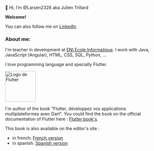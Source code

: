 👋 Hi, I’m @Larsen2328 aka Julien Trillard

__Welcome!__

You can also follow me on [LinkedIn](https://www.linkedin.com/in/julien-trillard-a8866311b/)

### About me:
I'm teacher in development at [ENI Ecole Informatique](https://www.eni-ecole.fr/). I work with Java, JavaScript (Angular), HTML, CSS, SQL, Python, ...

I love programming language and specially Flutter. 

<img src="[https://flutter.dev/assets/images/shared/brand/flutter/logo/flutter-lockup.png](https://docs.flutter.dev/assets/images/shared/brand/flutter/logo/flutter-lockup.png)" alt="Logo de Flutter" width="100"/>

I'm author of the book "Flutter, développez vos applications multiplateformes avec Dart". You could find the book on the official documentation of Flutter here : [Flutter book's](https://flutter.dev/docs/resources/books). 

This book is also available on the editor's site :
- in french: [French version](https://www.editions-eni.fr/livre/flutter-developpez-vos-applications-mobiles-multiplateformes-avec-dart-9782409025273)
- in spanish: [Spanish version](https://www.ediciones-eni.com/libro/flutter-desarrolle-sus-aplicaciones-moviles-multiplataforma-con-dart-9782409032578) 


